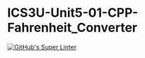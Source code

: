 # ICS3U-Unit5-01-CPP-Fahrenheit_Converter

[![GitHub's Super Linter](https://github.com/Rodas-Nega1/ICS3U-Unit5-01-CPP-Fahrenheit_Converter/workflows/GitHub's%20Super%20Linter/badge.svg)](https://github.com/Rodas-Nega1/ICS3U-Unit5-01-CPP-Fahrenheit_Converter/actions)

